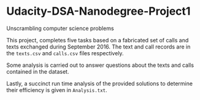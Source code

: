 # Udacity-DSA-Nanodegree-Project1
Unscrambling computer science problems

This project, completes five tasks based on a fabricated set of calls and texts exchanged during September 2016. 
The text and call records are in the `texts.csv` and `calls.csv` files respectively. 

Some analysis is carried out to answer questions about the texts and calls contained in the dataset. 

Lastly, a succinct run time analysis of the provided solutions to determine their efficiency is given in `Analysis.txt`.
